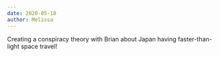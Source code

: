 ```yaml
---
date: 2020-05-10
author: Melissa
---
```

Creating a conspiracy theory with Brian about Japan having faster-than-light space travel!